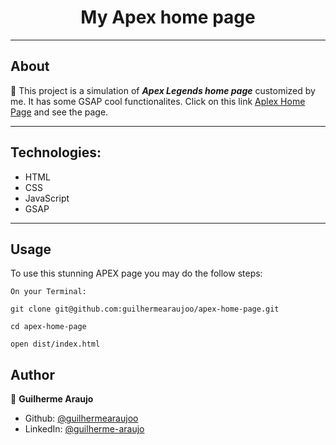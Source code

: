 <h1 align="center">My Apex home page</h1>

---
## About
:rocket: This project is a simulation of _**Apex Legends home page**_ customized by me. It has some GSAP cool functionalites. Click on this link [Aplex Home Page]() and see the page.

---
## Technologies:
* HTML
* CSS
* JavaScript
* GSAP

---
## Usage
To use this stunning APEX page you may do the follow steps:
```
On your Terminal:

git clone git@github.com:guilhermearaujoo/apex-home-page.git

cd apex-home-page

open dist/index.html
```
## Author
👤 **Guilherme Araujo**

- Github: [@guilhermearaujoo](https://github.com/guilhermearaujoo)
- LinkedIn: [@guilherme-araujo](https://www.linkedin.com/in/guilherme-araujo-644b6419b/)

